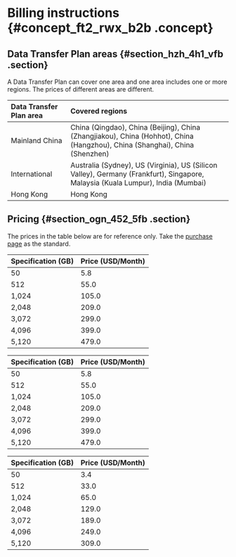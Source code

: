 # Billing instructions {#concept_ft2_rwx_b2b .concept}

## Data Transfer Plan areas {#section_hzh_4h1_vfb .section}

A Data Transfer Plan can cover one area and one area includes one or more regions. The prices of different areas are different.

|Data Transfer Plan area|Covered regions|
|:----------------------|:--------------|
|Mainland China|China \(Qingdao\), China \(Beijing\), China \(Zhangjiakou\), China \(Hohhot\), China \(Hangzhou\), China \(Shanghai\), China \(Shenzhen\)|
|International|Australia \(Sydney\), US \(Virginia\), US \(Silicon Valley\), Germany \(Frankfurt\), Singapore, Malaysia \(Kuala Lumpur\), India \(Mumbai\)|
|Hong Kong|Hong Kong|

## Pricing {#section_ogn_452_5fb .section}

The prices in the table below are for reference only. Take the [purchase page](https://common-buy.aliyun.com/?&commodityCode=flowbag#/buy) as the standard.

|Specification \(GB\)|Price \(USD/Month\)|
|:-------------------|:------------------|
|50|5.8|
|512|55.0|
|1,024|105.0|
|2,048|209.0|
|3,072|299.0|
|4,096|399.0|
|5,120|479.0|

|Specification \(GB\)|Price \(USD/Month\)|
|:-------------------|:------------------|
|50|5.8|
|512|55.0|
|1,024|105.0|
|2,048|209.0|
|3,072|299.0|
|4,096|399.0|
|5,120|479.0|

|Specification \(GB\)|Price \(USD/Month\)|
|:-------------------|:------------------|
|50|3.4|
|512|33.0|
|1,024|65.0|
|2,048|129.0|
|3,072|189.0|
|4,096|249.0|
|5,120|309.0|

